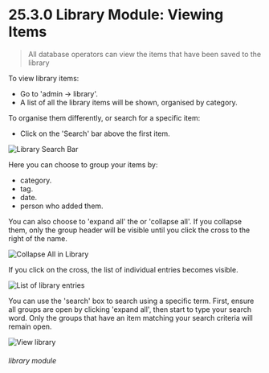 # 25.3.0 Library Module: Viewing Items

> All database operators can view the items that have been saved to the library



To view library items:

- Go to 'admin -> library'. 
- A list of all the library items will be shown, organised by category.

To organise them differently, or search for a specific item:

- Click on the 'Search' bar above the first item. 

![Library Search Bar](25.3.0a.png)

Here you can choose to group your items by:
   - category.
   - tag.
   - date.
   - person who added them.

You can also choose to 'expand all' the or 'collapse all'. If you collapse them, only the group header will be visible until you click the cross to the right of the name.

![Collapse All in Library](25.3.0b.png)

If you click on the cross, the list of individual entries becomes visible.

![List of library entries](25.3.0c.png)

You can use the 'search' box to search using a specific term. First, ensure all groups are open by clicking 'expand all', then start to type your search word. Only the groups that have an item matching your search criteria will remain open.

![View library](200a.jpg) 


###### library module

